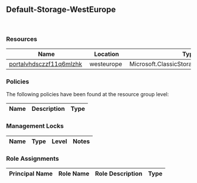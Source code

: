 
## Default-Storage-WestEurope 
 
### Resources


| Name | Location | Type |
| --- | --- | --- |
| [portalvhdsczzf11q6mlzhk](portalvhdsczzf11q6mlzhk--857972366.md)  | westeurope  | Microsoft.ClassicStorage/storageAccounts  |

### Policies
The following policies have been found at the resource group level: 

| Name | Description | Type |
| --- | --- | --- |

### Management Locks


| Name | Type | Level | Notes |
| --- | --- | --- | --- |

### Role Assignments


| Principal Name | Role Name | Role Description | Type |
| --- | --- | --- | --- |
